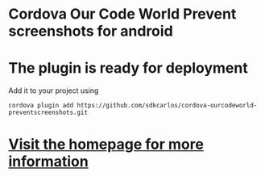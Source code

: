 # Cordova Our Code World Prevent screenshots for android

# The plugin is ready for deployment

Add it to your project using

```batch
cordova plugin add https://github.com/sdkcarlos/cordova-ourcodeworld-preventscreenshots.git
```

# [Visit the homepage for more information](https://sdkcarlos.github.io/sites/cordova/disable-screenshots.html)
